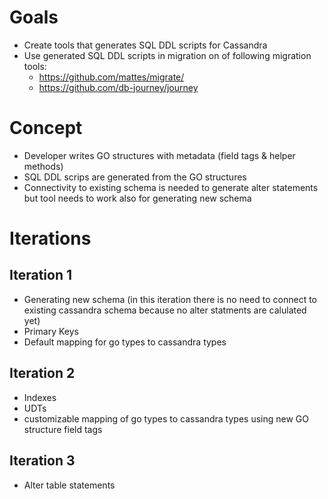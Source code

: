 # Goals
- Create tools that generates SQL DDL scripts for Cassandra
- Use generated SQL DDL scripts in migration on of following migration tools:
  - https://github.com/mattes/migrate/
  - https://github.com/db-journey/journey


# Concept
- Developer writes GO structures with metadata (field tags & helper methods)
- SQL DDL scrips are generated from the GO structures
- Connectivity to existing schema is needed to generate alter statements but tool needs to work also for generating new schema

# Iterations

## Iteration 1
- Generating new schema (in this iteration there is no need to connect to existing cassandra schema because no alter statments are calulated yet)
- Primary Keys
- Default mapping for go types to cassandra types

## Iteration 2
- Indexes
- UDTs
- customizable mapping of go types to cassandra types using new GO structure field tags

## Iteration 3
- Alter table statements
